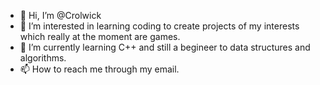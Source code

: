 - 👋 Hi, I’m @Crolwick
- 👀 I’m interested in learning coding to create projects of my interests which really at the moment are games.
- 🌱 I’m currently learning C++ and still a begineer to data structures and algorithms.
- 📫 How to reach me through my email.

<!---
Crolwick/Crolwick is a ✨ special ✨ repository because its `README.md` (this file) appears on your GitHub profile.
You can click the Preview link to take a look at your changes.
--->
